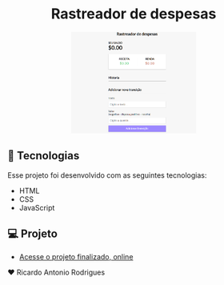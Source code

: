 
<h1 align="center"> Rastreador de despesas</h1>
<p align="center">
  <img alt="projeto rastreador de despesas" src=".github/preview.png" width="49.5%">
</p>

## 🚀 Tecnologias

Esse projeto foi desenvolvido com as seguintes tecnologias:

- HTML 
- CSS
- JavaScript

## 💻 Projeto

- [Acesse o projeto finalizado, online](https://ricantony6.github.io/Rastreador-de-despesas/)

♥ Ricardo Antonio Rodrigues
